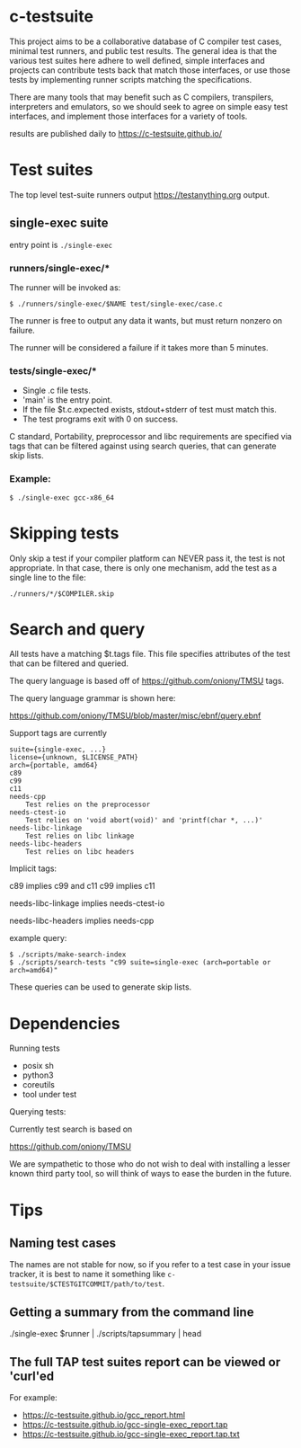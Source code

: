 # c-testsuite

This project aims to be a collaborative database of C compiler test cases,
minimal test runners, and public test results. The general idea is that
the various test suites here adhere to well defined, simple interfaces and projects can contribute
tests back that match those interfaces, or use those tests by implementing runner scripts matching
the specifications.

There are many tools that may benefit such as C compilers, transpilers, interpreters and emulators, so we should seek to agree on simple easy test interfaces, and implement
those interfaces for a variety of tools.

results are published daily to https://c-testsuite.github.io/


# Test suites

The top level test-suite runners output https://testanything.org output.

## single-exec suite

entry point is ```./single-exec```

### runners/single-exec/*

The runner will be invoked as:

```
$ ./runners/single-exec/$NAME test/single-exec/case.c
```

The runner is free to output any data it wants, but must return
nonzero on failure.

The runner will be considered a failure if it takes more than 5 minutes.

### tests/single-exec/*

- Single .c file tests.
- 'main' is the entry point.
- If the file $t.c.expected exists, stdout+stderr of test must match this.
- The test programs exit with 0 on success.

C standard, Portability, preprocessor and libc requirements
are specified via tags that can be filtered against using
search queries, that can generate skip lists.

### Example:

```$ ./single-exec gcc-x86_64 ```


# Skipping tests

Only skip a test if your compiler platform can NEVER pass it, the test is not appropriate.
In that case, there is only one mechanism, add the test as a single line to the file:

```
./runners/*/$COMPILER.skip
```

# Search and query

All tests have a matching $t.tags file. This file specifies attributes
of the test that can be filtered and queried.

The query language is based off of https://github.com/oniony/TMSU tags.

The query language grammar is shown here:

https://github.com/oniony/TMSU/blob/master/misc/ebnf/query.ebnf

Support tags are currently

```
suite={single-exec, ...}
license={unknown, $LICENSE_PATH}
arch={portable, amd64}
c89
c99
c11
needs-cpp
    Test relies on the preprocessor
needs-ctest-io
    Test relies on 'void abort(void)' and 'printf(char *, ...)'
needs-libc-linkage
    Test relies on libc linkage
needs-libc-headers
    Test relies on libc headers
```

Implicit tags:

c89 implies c99 and c11
c99 implies c11

needs-libc-linkage implies needs-ctest-io

needs-libc-headers implies needs-cpp

example query:
```
$ ./scripts/make-search-index
$ ./scripts/search-tests "c99 suite=single-exec (arch=portable or arch=amd64)"
```

These queries can be used to generate skip lists.

# Dependencies

Running tests

- posix sh
- python3
- coreutils
- tool under test

Querying tests:

Currently test search is based on

https://github.com/oniony/TMSU

We are sympathetic to those who do not wish to deal with
installing a lesser known third party tool, so will think of
ways to ease the burden in the future.

# Tips

## Naming test cases

The names are not stable for now, so if you 
refer to a test case in your issue tracker, it is best to 
name it something like ```c-testsuite/$CTESTGITCOMMIT/path/to/test```.

## Getting a summary from the command line

./single-exec $runner | ./scripts/tapsummary | head

## The full TAP test suites report can be viewed or 'curl'ed

For example:

- https://c-testsuite.github.io/gcc_report.html
- https://c-testsuite.github.io/gcc-single-exec_report.tap
- https://c-testsuite.github.io/gcc-single-exec_report.tap.txt
